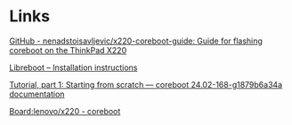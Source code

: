 # Links

[GitHub - nenadstoisavljevic/x220-coreboot-guide: Guide for flashing coreboot on the ThinkPad X220](https://github.com/nenadstoisavljevic/x220-coreboot-guide?tab=readme-ov-file)

[Libreboot – Installation instructions](https://libreboot.org/docs/install/#target-thinkpad-x220t420t420s)

[Tutorial, part 1: Starting from scratch — coreboot 24.02-168-g1879b6a34a
 documentation](https://doc.coreboot.org/tutorial/part1.html)

[Board:lenovo/x220 - coreboot](https://www.coreboot.org/Board:lenovo/x220)